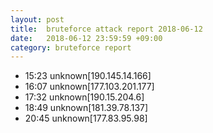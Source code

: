 ```yaml
---
layout: post
title:  bruteforce attack report 2018-06-12
date:   2018-06-12 23:59:59 +09:00
category: bruteforce report
---
```


* 15:23 unknown[190.145.14.166]
* 16:07 unknown[177.103.201.177]
* 17:32 unknown[190.15.204.6]
* 18:49 unknown[181.39.78.137]
* 20:45 unknown[177.83.95.98]
